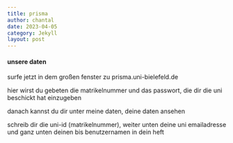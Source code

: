 ```yaml
---
title: prisma
author: chantal
date: 2023-04-05
category: Jekyll
layout: post
---
```

#### unsere daten
surfe jetzt in dem großen fenster zu prisma.uni-bielefeld.de

hier wirst du gebeten die matrikelnummer und das passwort, die dir die uni beschickt hat einzugeben

danach kannst du dir unter meine daten, deine daten ansehen

schreib dir die uni-id (matrikelnummer), weiter unten deine uni emailadresse und ganz unten deinen bis benutzernamen in dein heft